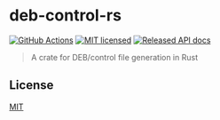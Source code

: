 # deb-control-rs

[![GitHub Actions](https://github.com/wojciechkepka/deb-control-rs/workflows/Main/badge.svg)](https://github.com/wojciechkepka/deb-control-rs/actions) [![MIT licensed](https://img.shields.io/badge/license-MIT-blue.svg)](./LICENSE) [![Released API docs](https://docs.rs/deb-control/badge.svg)](http://docs.rs/deb-control)

> A crate for DEB/control file generation in Rust


## License
[MIT](https://github.com/wojciechkepka/deb-control-rs/blob/master/LICENSE)
